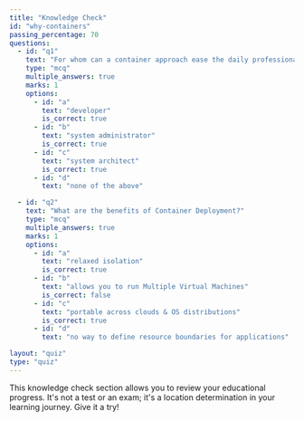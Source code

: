 ```yaml
---
title: "Knowledge Check"
id: "why-containers"
passing_percentage: 70
questions:
  - id: "q1"
    text: "For whom can a container approach ease the daily professional life?"
    type: "mcq"
    multiple_answers: true
    marks: 1
    options:
      - id: "a"
        text: "developer"
        is_correct: true
      - id: "b"
        text: "system administrator"
        is_correct: true
      - id: "c"
        text: "system architect"
        is_correct: true
      - id: "d"
        text: "none of the above"

  - id: "q2"
    text: "What are the benefits of Container Deployment?"
    type: "mcq"
    multiple_answers: true
    marks: 1
    options:
      - id: "a"
        text: "relaxed isolation"
        is_correct: true
      - id: "b"
        text: "allows you to run Multiple Virtual Machines"
        is_correct: false
      - id: "c"
        text: "portable across clouds & OS distributions"
        is_correct: true
      - id: "d"
        text: "no way to define resource boundaries for applications"

layout: "quiz"
type: "quiz"
---
```

This knowledge check section allows you to review your educational progress. It's not a test or an exam; it's a location determination in your learning journey. Give it a try!
